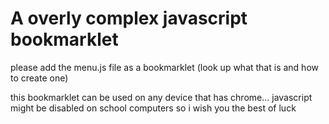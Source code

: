 # A overly complex javascript bookmarklet

please add the menu.js file as a bookmarklet (look up what that is and how to create one)

this bookmarklet can be used on any device that has chrome... javascript might be disabled on school computers so i wish you the best of luck 

